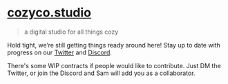 # [cozyco.studio](https://cozyco.studio)

> a digital studio for all things cozy

Hold tight, we’re still getting things ready around here! Stay up to date with progress on our [Twitter](https://twitter.com/cozycostudio) and [Discord](https://discord.gg/DgPwWzA7kF).

There's some WIP contracts if people would like to contribute. Just DM the Twitter, or join the Discord and Sam will add you as a collaborator.

